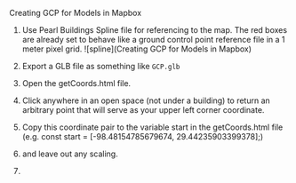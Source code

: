 Creating GCP for Models in Mapbox

1. Use Pearl Buildings Spline file for referencing to the map. The red boxes are already set to behave like a ground control point reference file in a 1 meter pixel grid.
   ![spline](Creating GCP for Models in Mapbox)

1. Export a GLB file as something like `GCP.glb`
1. Open the getCoords.html file.
1. Click anywhere in an open space (not under a building) to return an arbitrary point that will serve as your upper left corner coordinate.
1. Copy this coordinate pair to the variable start in the getCoords.html file (e.g. const start = [-98.48154785679674, 29.44235903399378];)
1. and leave out any scaling.
1.
